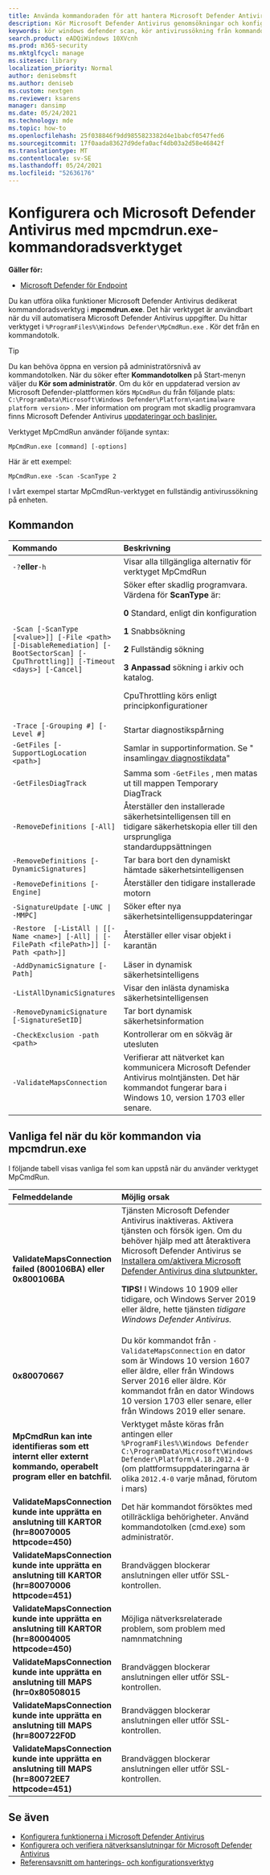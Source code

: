 ```yaml
---
title: Använda kommandoraden för att hantera Microsoft Defender Antivirus
description: Kör Microsoft Defender Antivirus genomsökningar och konfigurera nästa generations skydd med ett dedikerat kommandoradsverktyg.
keywords: kör windows defender scan, kör antivirussökning från kommandoraden, kör windows defender scan från kommandoraden, mpcmdrun, defender
search.product: eADQiWindows 10XVcnh
ms.prod: m365-security
ms.mktglfcycl: manage
ms.sitesec: library
localization_priority: Normal
author: denisebmsft
ms.author: deniseb
ms.custom: nextgen
ms.reviewer: ksarens
manager: dansimp
ms.date: 05/24/2021
ms.technology: mde
ms.topic: how-to
ms.openlocfilehash: 25f038846f9dd9855823382d4e1babcf0547fed6
ms.sourcegitcommit: 17f0aada83627d9defa0acf4db03a2d58e46842f
ms.translationtype: MT
ms.contentlocale: sv-SE
ms.lasthandoff: 05/24/2021
ms.locfileid: "52636176"
---
```

# <a name="configure-and-manage-microsoft-defender-antivirus-with-the-mpcmdrunexe-command-line-tool"></a>Konfigurera och Microsoft Defender Antivirus med mpcmdrun.exe-kommandoradsverktyget

**Gäller för:**

- [Microsoft Defender för Endpoint](/microsoft-365/security/defender-endpoint/)

Du kan utföra olika funktioner Microsoft Defender Antivirus dedikerat kommandoradsverktyg i **mpcmdrun.exe**. Det här verktyget är användbart när du vill automatisera Microsoft Defender Antivirus uppgifter. Du hittar verktyget i `%ProgramFiles%\Windows Defender\MpCmdRun.exe` . Kör det från en kommandotolk.

> [!TIP]
> Du kan behöva öppna en version på administratörsnivå av kommandotolken. När du söker efter **Kommandotolken** på Start-menyn väljer du **Kör som administratör**. Om du kör en uppdaterad version av Microsoft Defender-plattformen körs `MpCmdRun` du från följande plats: `C:\ProgramData\Microsoft\Windows Defender\Platform\<antimalware platform version>` . Mer information om program mot skadlig programvara finns Microsoft Defender Antivirus [uppdateringar och baslinjer.](manage-updates-baselines-microsoft-defender-antivirus.md)

Verktyget MpCmdRun använder följande syntax:

```console
MpCmdRun.exe [command] [-options]
```

Här är ett exempel:

```console
MpCmdRun.exe -Scan -ScanType 2
``` 

I vårt exempel startar MpCmdRun-verktyget en fullständig antivirussökning på enheten.

## <a name="commands"></a>Kommandon

| Kommando  | Beskrivning   |
|:----|:----|
| `-?`**eller**`-h`   | Visar alla tillgängliga alternativ för verktyget MpCmdRun |
| `-Scan [-ScanType [<value>]] [-File <path> [-DisableRemediation] [-BootSectorScan] [-CpuThrottling]] [-Timeout <days>] [-Cancel]` | Söker efter skadlig programvara. Värdena för **ScanType** är:<p>**0** Standard, enligt din konfiguration<p>**1** Snabbsökning<p>**2** Fullständig sökning<p>**3 Anpassad** sökning i arkiv och katalog.<p>CpuThrottling körs enligt principkonfigurationer |
| `-Trace [-Grouping #] [-Level #]` | Startar diagnostikspårning |
| `-GetFiles [-SupportLogLocation <path>]` | Samlar in supportinformation. Se " insamling[av diagnostikdata](collect-diagnostic-data.md)"  |
| `-GetFilesDiagTrack`  | Samma som `-GetFiles` , men matas ut till mappen Temporary DiagTrack |
| `-RemoveDefinitions [-All]` | Återställer den installerade säkerhetsintelligensen till en tidigare säkerhetskopia eller till den ursprungliga standarduppsättningen |
| `-RemoveDefinitions [-DynamicSignatures]` | Tar bara bort den dynamiskt hämtade säkerhetsintelligensen |
| `-RemoveDefinitions [-Engine]` | Återställer den tidigare installerade motorn |
| `-SignatureUpdate [-UNC \| -MMPC]` | Söker efter nya säkerhetsintelligensuppdateringar |
| `-Restore  [-ListAll \| [[-Name <name>] [-All] \| [-FilePath <filePath>]] [-Path <path>]]` | Återställer eller visar objekt i karantän |
| `-AddDynamicSignature [-Path]` | Läser in dynamisk säkerhetsintelligens |
| `-ListAllDynamicSignatures` | Visar den inlästa dynamiska säkerhetsintelligensen |
| `-RemoveDynamicSignature [-SignatureSetID]` | Tar bort dynamisk säkerhetsinformation |
| `-CheckExclusion -path <path>` | Kontrollerar om en sökväg är utesluten |
| `-ValidateMapsConnection` | Verifierar att nätverket kan kommunicera Microsoft Defender Antivirus molntjänsten. Det här kommandot fungerar bara i Windows 10, version 1703 eller senare.|

## <a name="common-errors-in-running-commands-via-mpcmdrunexe"></a>Vanliga fel när du kör kommandon via mpcmdrun.exe 

I följande tabell visas vanliga fel som kan uppstå när du använder verktyget MpCmdRun.

|Felmeddelande | Möjlig orsak |
|:----|:----|
| **ValidateMapsConnection failed (800106BA)** **eller 0x800106BA** | Tjänsten Microsoft Defender Antivirus inaktiveras. Aktivera tjänsten och försök igen. Om du behöver hjälp med att återaktivera Microsoft Defender Antivirus se [Installera om/aktivera Microsoft Defender Antivirus dina slutpunkter.](switch-to-microsoft-defender-setup.md#reinstallenable-microsoft-defender-antivirus-on-your-endpoints)<p>   **TIPS!**  I Windows 10 1909 eller tidigare, och Windows Server 2019 eller äldre, hette tjänsten *tidigare Windows Defender Antivirus.* |
| **0x80070667** | Du kör kommandot från `-ValidateMapsConnection` en dator som är Windows 10 version 1607 eller äldre, eller från Windows Server 2016 eller äldre. Kör kommandot från en dator Windows 10 version 1703 eller senare, eller från Windows 2019 eller senare.|
| **MpCmdRun kan inte identifieras som ett internt eller externt kommando, operabelt program eller en batchfil.** | Verktyget måste köras från antingen eller `%ProgramFiles%\Windows Defender` `C:\ProgramData\Microsoft\Windows Defender\Platform\4.18.2012.4-0` (om plattformsuppdateringarna är olika `2012.4-0` varje månad, förutom i mars)|
| **ValidateMapsConnection kunde inte upprätta en anslutning till KARTOR (hr=80070005 httpcode=450)** | Det här kommandot försöktes med otillräckliga behörigheter. Använd kommandotolken (cmd.exe) som administratör.|
| **ValidateMapsConnection kunde inte upprätta en anslutning till KARTOR (hr=80070006 httpcode=451)** | Brandväggen blockerar anslutningen eller utför SSL-kontrollen. |
| **ValidateMapsConnection kunde inte upprätta en anslutning till KARTOR (hr=80004005 httpcode=450)** | Möjliga nätverksrelaterade problem, som problem med namnmatchning|
| **ValidateMapsConnection kunde inte upprätta en anslutning till MAPS (hr=0x80508015** | Brandväggen blockerar anslutningen eller utför SSL-kontrollen. |
| **ValidateMapsConnection kunde inte upprätta en anslutning till MAPS (hr=800722F0D** | Brandväggen blockerar anslutningen eller utför SSL-kontrollen. |
| **ValidateMapsConnection kunde inte upprätta en anslutning till MAPS (hr=80072EE7 httpcode=451)** | Brandväggen blockerar anslutningen eller utför SSL-kontrollen. |

## <a name="see-also"></a>Se även

- [Konfigurera funktionerna i Microsoft Defender Antivirus](configure-microsoft-defender-antivirus-features.md)
- [Konfigurera och verifiera nätverksanslutningar för Microsoft Defender Antivirus](configure-network-connections-microsoft-defender-antivirus.md)
- [Referensavsnitt om hanterings- och konfigurationsverktyg](configuration-management-reference-microsoft-defender-antivirus.md)
